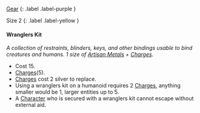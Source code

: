 [Gear](Game/Core/Gear)
{: .label .label-purple }

Size 2
{: .label .label-yellow }

#### Wranglers Kit
_A collection of restraints, blinders, keys, and other bindings usable to bind creatures and humans. 1 size of [Artisan Metals](Metal#Artisan%20Metals) + [Charges](Game/Core/Blocks/Charges)._

- Cost 15.
- [Charges](Game/Core/Blocks/Charges)(5).
- [Charges](Game/Core/Blocks/Charges) cost 2 silver to replace.
- Using a wranglers kit on a humanoid requires 2 [Charges](Game/Core/Blocks/Charges), anything smaller would be 1, larger entities up to 5.
- A [Character](Core/Terminology#Character) who is secured with a wranglers kit cannot escape without external aid.

